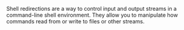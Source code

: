 Shell redirections are a way to control input and output streams in a command-line shell environment.
They allow you to manipulate how commands read from or write to files or other streams.
